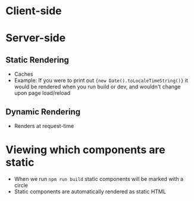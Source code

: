 

# Client-side


# Server-side
## Static Rendering
- Caches 
- Example: If you were to print out `{new Date().toLocaleTimeString()}` it would be rendered when you run build or dev, and wouldn't change upon page load/reload
## Dynamic Rendering
- Renders at request-time




# Viewing which components are static
- When we run `npm run build` static components will be marked with a circle
- Static components are automatically rendered as static HTML